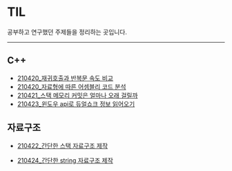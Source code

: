 # TIL
공부하고 연구했던 주제들을 정리하는 곳입니다.

--- ---

## C++

* [210420_재귀호출과 반복문 속도 비교](https://github.com/jumax108/TIL/blob/main/C%2B%2B/210420_%EC%9E%AC%EA%B7%80%ED%98%B8%EC%B6%9C%EA%B3%BC%20%EB%B0%98%EB%B3%B5%EB%AC%B8%20%EC%86%8D%EB%8F%84%20%EB%B9%84%EA%B5%90.md)
* [210420_자료형에 따른 어셈블리 코드 분석](https://github.com/jumax108/TIL/blob/main/C%2B%2B/210420_%EC%9E%90%EB%A3%8C%ED%98%95%EC%97%90%20%EB%94%B0%EB%A5%B8%20%EC%96%B4%EC%85%88%EB%B8%94%EB%A6%AC%20%EC%BD%94%EB%93%9C%20%EB%B6%84%EC%84%9D.md)
* [210421_스택 메모리 커밋은 얼마나 오래 걸릴까](https://github.com/jumax108/TIL/blob/main/C%2B%2B/210421_%EC%8A%A4%ED%83%9D%20%EB%A9%94%EB%AA%A8%EB%A6%AC%20%EC%BB%A4%EB%B0%8B%EC%9D%80%20%EC%96%BC%EB%A7%88%EB%82%98%20%EC%98%A4%EB%9E%98%20%EA%B1%B8%EB%A6%B4%EA%B9%8C.md)
* [210423_윈도우 api로 듀얼쇼크 정보 읽어오기](https://github.com/jumax108/TIL/blob/main/C%2B%2B/210423_%EC%9C%88%EB%8F%84%EC%9A%B0%20api%EB%A1%9C%20%EB%93%80%EC%96%BC%EC%87%BC%ED%81%AC%20%EC%A0%95%EB%B3%B4%20%EC%9D%BD%EC%96%B4%EC%98%A4%EA%B8%B0.md)


## 자료구조

* [210422_간단한 스택 자료구조 제작](https://github.com/jumax108/TIL/tree/main/%EC%9E%90%EB%A3%8C%EA%B5%AC%EC%A1%B0/myStack)

* [210424_간단한 string 자료구조 제작](https://github.com/jumax108/TIL/tree/main/%EC%9E%90%EB%A3%8C%EA%B5%AC%EC%A1%B0/myString)